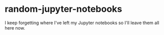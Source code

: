 # random-jupyter-notebooks
I keep forgetting where I've left my Jupyter notebooks so I'll leave them all here now.
